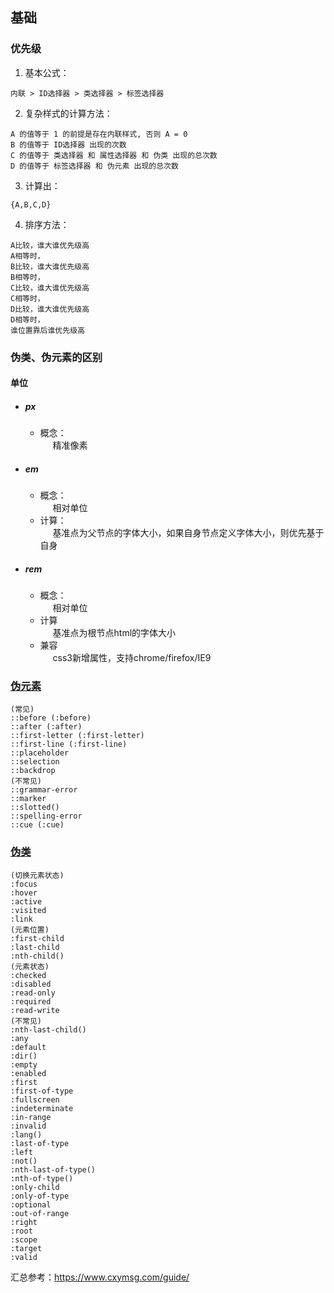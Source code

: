 ## 基础
### 优先级
  1. 基本公式：  
  ```
  内联 > ID选择器 > 类选择器 > 标签选择器
  ```

  2. 复杂样式的计算方法：   
  ``` 
  A 的值等于 1 的前提是存在内联样式, 否则 A = 0   
  B 的值等于 ID选择器 出现的次数   
  C 的值等于 类选择器 和 属性选择器 和 伪类 出现的总次数   
  D 的值等于 标签选择器 和 伪元素 出现的总次数
  ```  

  3. 计算出：
  ```
  {A,B,C,D}
  ```   

  4. 排序方法： 
  ```   
  A比较，谁大谁优先级高   
  A相等时，   
  B比较，谁大谁优先级高   
  B相等时，   
  C比较，谁大谁优先级高   
  C相等时，   
  D比较，谁大谁优先级高    
  D相等时，   
  谁位置靠后谁优先级高 
  ```

### 伪类、伪元素的区别
#### 单位
  + ##### px
    + 概念：   
      <span style="display: inline-block;width:20px;">&nbsp;</span>精准像素
  + ##### em   
    + 概念：   
      <span style="display: inline-block;width:20px;">&nbsp;</span>相对单位
    + 计算：   
      <span style="display: inline-block;width:20px;">&nbsp;</span>基准点为父节点的字体大小，如果自身节点定义字体大小，则优先基于自身
  + ##### rem
    + 概念：     
      <span style="display: inline-block;width:20px;">&nbsp;</span>相对单位
    + 计算    
      <span style="display: inline-block;width:20px;">&nbsp;</span>基准点为根节点html的字体大小
    + 兼容   
      <span style="display: inline-block;width:20px;">&nbsp;</span>css3新增属性，支持chrome/firefox/IE9 

### [伪元素](https://developer.mozilla.org/zh-CN/docs/Web/CSS/Pseudo-elements)  
  ```  
  (常见)  
  ::before (:before)  
  ::after (:after)      
  ::first-letter (:first-letter)    
  ::first-line (:first-line)      
  ::placeholder    
  ::selection   
  ::backdrop  
  (不常见)  
  ::grammar-error    
  ::marker  
  ::slotted()   
  ::spelling-error     
  ::cue (:cue)  
  ```  
### [伪类](https://developer.mozilla.org/zh-CN/docs/Web/CSS/Pseudo-classes)  
  ```  
  (切换元素状态)  
  :focus  
  :hover  
  :active  
  :visited  
  :link  
  (元素位置)  
  :first-child  
  :last-child  
  :nth-child()  
  (元素状态)  
  :checked  
  :disabled  
  :read-only  
  :required  
  :read-write  
  (不常见)  
  :nth-last-child()  
  :any  
  :default  
  :dir()  
  :empty  
  :enabled  
  :first  
  :first-of-type  
  :fullscreen  
  :indeterminate  
  :in-range  
  :invalid  
  :lang()  
  :last-of-type  
  :left  
  :not()  
  :nth-last-of-type()  
  :nth-of-type()  
  :only-child  
  :only-of-type  
  :optional  
  :out-of-range  
  :right  
  :root  
  :scope  
  :target  
  :valid  
  ```  

汇总参考：https://www.cxymsg.com/guide/ 